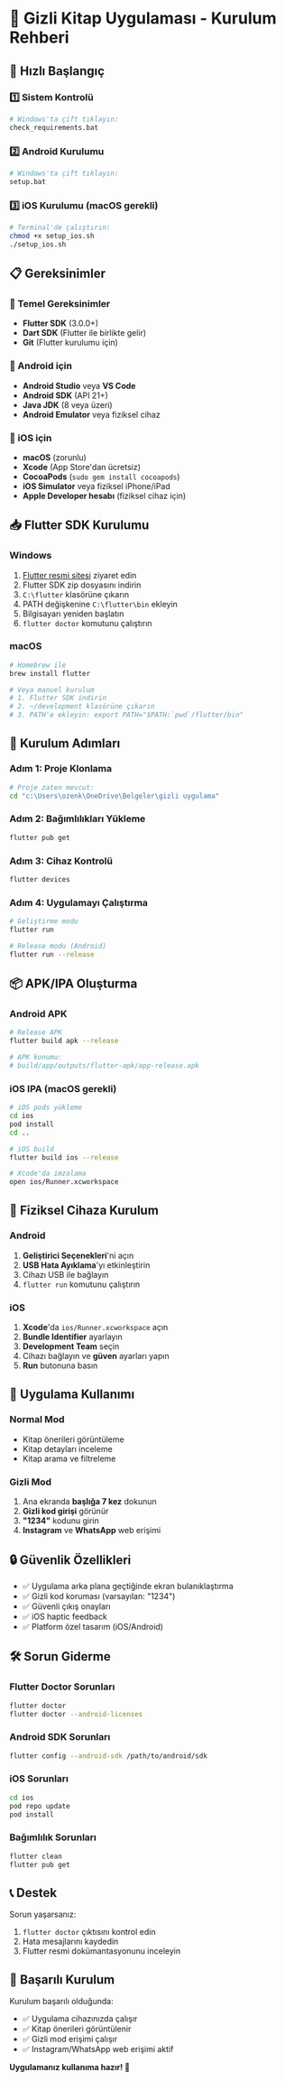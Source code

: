 # 📱 Gizli Kitap Uygulaması - Kurulum Rehberi

## 🚀 Hızlı Başlangıç

### 1️⃣ Sistem Kontrolü
```bash
# Windows'ta çift tıklayın:
check_requirements.bat
```

### 2️⃣ Android Kurulumu
```bash
# Windows'ta çift tıklayın:
setup.bat
```

### 3️⃣ iOS Kurulumu (macOS gerekli)
```bash
# Terminal'de çalıştırın:
chmod +x setup_ios.sh
./setup_ios.sh
```

## 📋 Gereksinimler

### 🔧 Temel Gereksinimler
- **Flutter SDK** (3.0.0+)
- **Dart SDK** (Flutter ile birlikte gelir)
- **Git** (Flutter kurulumu için)

### 📱 Android için
- **Android Studio** veya **VS Code**
- **Android SDK** (API 21+)
- **Java JDK** (8 veya üzeri)
- **Android Emulator** veya fiziksel cihaz

### 🍎 iOS için
- **macOS** (zorunlu)
- **Xcode** (App Store'dan ücretsiz)
- **CocoaPods** (`sudo gem install cocoapods`)
- **iOS Simulator** veya fiziksel iPhone/iPad
- **Apple Developer hesabı** (fiziksel cihaz için)

## 📥 Flutter SDK Kurulumu

### Windows
1. [Flutter resmi sitesi](https://flutter.dev/docs/get-started/install/windows) ziyaret edin
2. Flutter SDK zip dosyasını indirin
3. `C:\flutter` klasörüne çıkarın
4. PATH değişkenine `C:\flutter\bin` ekleyin
5. Bilgisayarı yeniden başlatın
6. `flutter doctor` komutunu çalıştırın

### macOS
```bash
# Homebrew ile
brew install flutter

# Veya manuel kurulum
# 1. Flutter SDK indirin
# 2. ~/development klasörüne çıkarın
# 3. PATH'e ekleyin: export PATH="$PATH:`pwd`/flutter/bin"
```

## 🔧 Kurulum Adımları

### Adım 1: Proje Klonlama
```bash
# Proje zaten mevcut:
cd "c:\Users\ozenk\OneDrive\Belgeler\gizli uygulama"
```

### Adım 2: Bağımlılıkları Yükleme
```bash
flutter pub get
```

### Adım 3: Cihaz Kontrolü
```bash
flutter devices
```

### Adım 4: Uygulamayı Çalıştırma
```bash
# Geliştirme modu
flutter run

# Release modu (Android)
flutter run --release
```

## 📦 APK/IPA Oluşturma

### Android APK
```bash
# Release APK
flutter build apk --release

# APK konumu:
# build/app/outputs/flutter-apk/app-release.apk
```

### iOS IPA (macOS gerekli)
```bash
# iOS pods yükleme
cd ios
pod install
cd ..

# iOS build
flutter build ios --release

# Xcode'da imzalama
open ios/Runner.xcworkspace
```

## 📱 Fiziksel Cihaza Kurulum

### Android
1. **Geliştirici Seçenekleri**'ni açın
2. **USB Hata Ayıklama**'yı etkinleştirin
3. Cihazı USB ile bağlayın
4. `flutter run` komutunu çalıştırın

### iOS
1. **Xcode**'da `ios/Runner.xcworkspace` açın
2. **Bundle Identifier** ayarlayın
3. **Development Team** seçin
4. Cihazı bağlayın ve **güven** ayarları yapın
5. **Run** butonuna basın

## 🎯 Uygulama Kullanımı

### Normal Mod
- Kitap önerileri görüntüleme
- Kitap detayları inceleme
- Kitap arama ve filtreleme

### Gizli Mod
1. Ana ekranda **başlığa 7 kez** dokunun
2. **Gizli kod girişi** görünür
3. **"1234"** kodunu girin
4. **Instagram** ve **WhatsApp** web erişimi

## 🔒 Güvenlik Özellikleri

- ✅ Uygulama arka plana geçtiğinde ekran bulanıklaştırma
- ✅ Gizli kod koruması (varsayılan: "1234")
- ✅ Güvenli çıkış onayları
- ✅ iOS haptic feedback
- ✅ Platform özel tasarım (iOS/Android)

## 🛠️ Sorun Giderme

### Flutter Doctor Sorunları
```bash
flutter doctor
flutter doctor --android-licenses
```

### Android SDK Sorunları
```bash
flutter config --android-sdk /path/to/android/sdk
```

### iOS Sorunları
```bash
cd ios
pod repo update
pod install
```

### Bağımlılık Sorunları
```bash
flutter clean
flutter pub get
```

## 📞 Destek

Sorun yaşarsanız:
1. `flutter doctor` çıktısını kontrol edin
2. Hata mesajlarını kaydedin
3. Flutter resmi dokümantasyonunu inceleyin

## 🎉 Başarılı Kurulum

Kurulum başarılı olduğunda:
- ✅ Uygulama cihazınızda çalışır
- ✅ Kitap önerileri görüntülenir
- ✅ Gizli mod erişimi çalışır
- ✅ Instagram/WhatsApp web erişimi aktif

**Uygulamanız kullanıma hazır! 🎊**